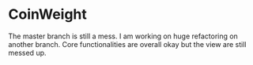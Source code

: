 # CoinWeight

The master branch is still a mess. I am working on huge refactoring on another branch.
Core functionalities are overall okay but the view are still messed up.
